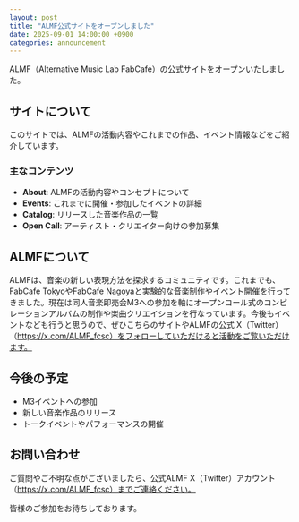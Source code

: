 ```yaml
---
layout: post
title: "ALMF公式サイトをオープンしました"
date: 2025-09-01 14:00:00 +0900
categories: announcement
---
```


ALMF（Alternative Music Lab FabCafe）の公式サイトをオープンいたしました。

## サイトについて

このサイトでは、ALMFの活動内容やこれまでの作品、イベント情報などをご紹介しています。

### 主なコンテンツ

- **About**: ALMFの活動内容やコンセプトについて
- **Events**: これまでに開催・参加したイベントの詳細
- **Catalog**: リリースした音楽作品の一覧
- **Open Call**: アーティスト・クリエイター向けの参加募集

## ALMFについて

ALMFは、音楽の新しい表現方法を探求するコミュニティです。これまでも、FabCafe TokyoやFabCafe Nagoyaと実験的な音楽制作やイベント開催を行ってきました。現在は同人音楽即売会M3への参加を軸にオープンコール式のコンピレーションアルバムの制作や楽曲クリエイションを行なっています。今後もイベントなども行うと思うので、ぜひこちらのサイトやALMFの公式 X（Twitter）（https://x.com/ALMF_fcsc）をフォローしていただけると活動をご覧いただけます。

## 今後の予定

- M3イベントへの参加
- 新しい音楽作品のリリース
- トークイベントやパフォーマンスの開催

## お問い合わせ

ご質問やご不明な点がございましたら、公式ALMF X（Twitter）アカウント（https://x.com/ALMF_fcsc）までご連絡ください。

皆様のご参加をお待ちしております。